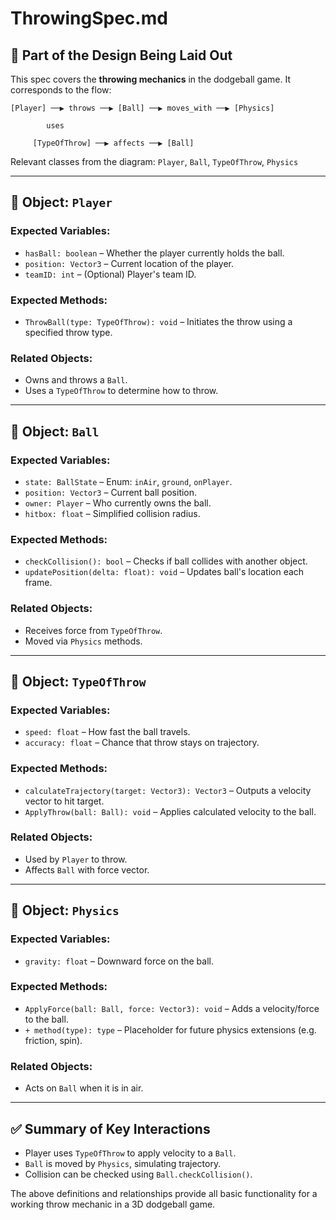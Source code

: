 # ThrowingSpec.md

## 🔹 Part of the Design Being Laid Out

This spec covers the **throwing mechanics** in the dodgeball game. It corresponds to the flow:

```
[Player] ──▶ throws ──▶ [Ball] ──▶ moves_with ──▶ [Physics]
       
        uses
         
     [TypeOfThrow] ──▶ affects ──▶ [Ball]
```

Relevant classes from the diagram: `Player`, `Ball`, `TypeOfThrow`, `Physics`

---

## 🧩 Object: `Player`

### Expected Variables:
- `hasBall: boolean` – Whether the player currently holds the ball.
- `position: Vector3` – Current location of the player.
- `teamID: int` – (Optional) Player's team ID.

### Expected Methods:
- `ThrowBall(type: TypeOfThrow): void` – Initiates the throw using a specified throw type.

### Related Objects:
- Owns and throws a `Ball`.
- Uses a `TypeOfThrow` to determine how to throw.

---

## 🧩 Object: `Ball`

### Expected Variables:
- `state: BallState` – Enum: `inAir`, `ground`, `onPlayer`.
- `position: Vector3` – Current ball position.
- `owner: Player` – Who currently owns the ball.
- `hitbox: float` – Simplified collision radius.

### Expected Methods:
- `checkCollision(): bool` – Checks if ball collides with another object.
- `updatePosition(delta: float): void` – Updates ball's location each frame.

### Related Objects:
- Receives force from `TypeOfThrow`.
- Moved via `Physics` methods.

---

## 🧩 Object: `TypeOfThrow`

### Expected Variables:
- `speed: float` – How fast the ball travels.
- `accuracy: float` – Chance that throw stays on trajectory.

### Expected Methods:
- `calculateTrajectory(target: Vector3): Vector3` – Outputs a velocity vector to hit target.
- `ApplyThrow(ball: Ball): void` – Applies calculated velocity to the ball.

### Related Objects:
- Used by `Player` to throw.
- Affects `Ball` with force vector.

---

## 🧩 Object: `Physics`

### Expected Variables:
- `gravity: float` – Downward force on the ball.

### Expected Methods:
- `ApplyForce(ball: Ball, force: Vector3): void` – Adds a velocity/force to the ball.
- `+ method(type): type` – Placeholder for future physics extensions (e.g. friction, spin).

### Related Objects:
- Acts on `Ball` when it is in air.

---

## ✅ Summary of Key Interactions

- Player uses `TypeOfThrow` to apply velocity to a `Ball`.
- `Ball` is moved by `Physics`, simulating trajectory.
- Collision can be checked using `Ball.checkCollision()`.

The above definitions and relationships provide all basic functionality for a working throw mechanic in a 3D dodgeball game.


